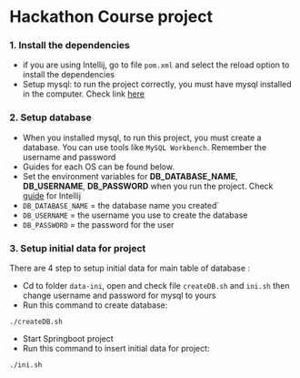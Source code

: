 # Hackathon Course project

### 1. Install the dependencies
- if you are using Intellij, go to file `pom.xml` and select the reload option to install the dependencies
- Setup mysql: to run the project correctly, you must have mysql installed in the computer. Check link [here](https://dev.mysql.com/downloads/mysql/)

### 2. Setup database
- When you installed mysql, to run this project, you must create a database. You can use tools like `MySQL Workbench`. Remember the username and password
- Guides for each OS can be found below.
- Set the environment variables for **DB_DATABASE_NAME**, **DB_USERNAME**, **DB_PASSWORD** when you run the project. Check [guide](https://www.jetbrains.com/help/objc/add-environment-variables-and-program-arguments.html) for Intellij
- `DB_DATABASE_NAME` = the database name you created`
- `DB_USERNAME` = the username you use to create the database
- `DB_PASSWORD` = the password for the user

### 3. Setup initial data for project
There are 4 step to setup initial data for main table of database :
- Cd to folder `data-ini`, open and check file `createDB.sh` and `ini.sh` then change username and password for mysql to yours
- Run this command to create database: 
```
./createDB.sh
```
- Start Springboot project
- Run this command to insert initial data for project: 
```
./ini.sh
``` 
